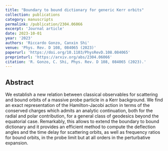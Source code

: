 ```yaml
---
title: "Boundary to bound dictionary for generic Kerr orbits"
collection: publications
category: manuscripts
permalink: /publication/2304.06066
excerpt: 'Journal article'
date: 2023-10-01
year: '2023'
authors: 'Riccardo Gonzo, Canxin Shi'
venue: 'Phys. Rev. D 108, 084065 (2023)'
paperurl: 'https://doi.org/10.1103/PhysRevD.108.084065'
preprinturl: 'https://arxiv.org/abs/2304.06066'
citation: 'R. Gonzo, C. Shi, Phys. Rev. D 108, 084065 (2023).'
---
```


## Abstract
We establish a new relation between classical observables for scattering and bound orbits of a massive probe particle in a Kerr background. We find an exact representation of the Hamilton-Jacobi action in terms of the conserved charges which admits an analytic continuation, both for the radial and polar contribution, for a general class of geodesics beyond the equatorial case. Remarkably, this allows to extend the boundary to bound dictionary and it provides an efficient method to compute the deflection angles and the time delay for scattering orbits, as well as frequency ratios for bound orbits, in the probe limit but at all orders in the perturbative expansion. 
